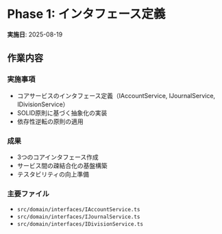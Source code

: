 # Phase 1: インタフェース定義

**実施日**: 2025-08-19

## 作業内容

### 実施事項
- コアサービスのインタフェース定義（IAccountService, IJournalService, IDivisionService）
- SOLID原則に基づく抽象化の実装
- 依存性逆転の原則の適用

### 成果
- 3つのコアインタフェース作成
- サービス間の疎結合化の基盤構築
- テスタビリティの向上準備

### 主要ファイル
- `src/domain/interfaces/IAccountService.ts`
- `src/domain/interfaces/IJournalService.ts`
- `src/domain/interfaces/IDivisionService.ts`